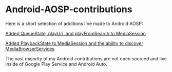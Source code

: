 Android-AOSP-contributions
==========================

Here is a short selection of additions I've made to Android AOSP:

[Added QueueState, playUri, and playFromSearch to MediaSession](https://android.googlesource.com/platform/frameworks/base/+/f0593bc)

[Added PlaybackState to MediaSession and the ability to discover MediaBrowserServices](https://android.googlesource.com/platform/frameworks/base/+/f364f94)

The vast majority of my Android contributions are not open sourced and live inside of Google Play Service and Android Auto.
